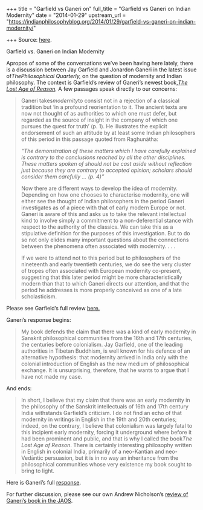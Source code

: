 +++
title = "Garfield vs Ganeri on"
full_title = "Garfield vs Ganeri on Indian Modernity"
date = "2014-01-29"
upstream_url = "https://indianphilosophyblog.org/2014/01/29/garfield-vs-ganeri-on-indian-modernity/"

+++
Source: [here](https://indianphilosophyblog.org/2014/01/29/garfield-vs-ganeri-on-indian-modernity/).

Garfield vs. Ganeri on Indian Modernity

Apropos of some of the conversations we’ve been having here lately,
there is a discussion between Jay Garfield and Jonardon Ganeri in the
latest issue of*ThePhilosophical Quarterly,* on the question of
modernity and Indian philosophy. The context is Garfield’s review of
Ganeri’s newest book,*[The Lost Age of
Reason](http://www.amazon.com/The-Lost-Age-Reason-Philosophy/dp/0199218749).*
A few passages speak directly to our concerns:

> Ganeri takes*modernity*to consist not in a rejection of a classical
> tradition but ‘in a profound reorientation to it. The ancient texts
> are now not thought of as authorities to which one must defer, but
> regarded as the source of insight in the company of which one pursues
> the quest for truth’ (p. 1). He illustrates the explicit endorsement
> of such an attitude by at least some Indian philosophers of this
> period in this passage quoted from Raghunātha:
>
> *“The demonstration of these matters which I have carefully explained
> is contrary to the conclusions reached by all the other disciplines.
> These matters spoken of should not be cast aside without reflection
> just because they are contrary to accepted opinion; scholars should
> consider them carefully … (p. 4)”*
>
> Now there are different ways to develop the idea of modernity.
> Depending on how one chooses to characterise modernity, one will
> either see the thought of Indian philosophers in the period Ganeri
> investigates as of a piece with that of early modern Europe or not.
> Ganeri is aware of this and asks us to take the relevant intellectual
> kind to involve simply a commitment to a non-deferential stance with
> respect to the authority of the classics. We can take this as a
> stipulative definition for the purposes of this investigation. But to
> do so not only elides many important questions about the connections
> between the phenomena often associated with modernity. . . .
>
> If we were to attend not to this period but to philosophers of the
> nineteenth and early twentieth centuries, we do see the very cluster
> of tropes often associated with European modernity co-present,
> suggesting that this later period might be more characteristically
> modern than that to which Ganeri directs our attention, and that the
> period he addresses is more properly conceived as one of a late
> scholasticism.

Please see Garfield’s full review
[here.](http://pq.oxfordjournals.org/content/early/2013/10/22/pq.pqt004.full.)

Ganeri’s response begins:

> My book defends the claim that there was a kind of early modernity in
> Sanskrit philosophical communities from the 16th and 17th centuries,
> the centuries before colonialism. Jay Garfield, one of the leading
> authorities in Tibetan Buddhism, is well known for his defence of an
> alternative hypothesis: that modernity arrived in India only with the
> colonial introduction of English as the new medium of philosophical
> exchange. It is unsurprising, therefore, that he wants to argue that I
> have not made my case.

And ends:

> In short, I believe that my claim that there was an early modernity in
> the philosophy of the Sanskrit intellectuals of 16th and 17th century
> India withstands Garfield’s criticism. I do not find an echo of that
> modernity in writings in English in the 19th and 20th centuries;
> indeed, on the contrary, I believe that colonialism was largely fatal
> to this incipient early modernity, forcing it underground where before
> it had been prominent and public, and that is why I called the
> book*The Lost Age of Reason*. There is certainly interesting
> philosophy written in English in colonial India, primarily of a
> neo-Kantian and neo-Vedāntic persuasion, but it is in no way an
> inheritance from the philosophical communities whose very existence my
> book sought to bring to light.

Here is Ganeri’s full
[response](http://pq.oxfordjournals.org/content/early/2014/01/10/pq.pqt051).

For further discussion, please see our own Andrew Nicholson’s [review of
Ganeri’s book in the
JAOS](http://www.academia.edu/4031896/Review_of_The_Lost_Age_of_Reason_by_Jonardon_Ganeri).
